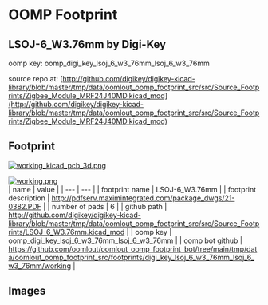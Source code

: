# OOMP Footprint  
## LSOJ-6_W3.76mm  by Digi-Key  
  
oomp key: oomp_digi_key_lsoj_6_w3_76mm_lsoj_6_w3_76mm  
  
source repo at: [http://github.com/digikey/digikey-kicad-library/blob/master/tmp/data/oomlout_oomp_footprint_src/src/Source_Footprints/Zigbee_Module_MRF24J40MD.kicad_mod](http://github.com/digikey/digikey-kicad-library/blob/master/tmp/data/oomlout_oomp_footprint_src/src/Source_Footprints/Zigbee_Module_MRF24J40MD.kicad_mod)  
## Footprint  
  
[![working_kicad_pcb_3d.png](working_kicad_pcb_3d_600.png)](working_kicad_pcb_3d.png)  
  
[![working.png](working_600.png)](working.png)  
| name | value | 
| --- | --- | 
| footprint name | LSOJ-6_W3.76mm | 
| footprint description | http://pdfserv.maximintegrated.com/package_dwgs/21-0382.PDF | 
| number of pads | 6 | 
| github path | http://github.com/digikey/digikey-kicad-library/blob/master/tmp/data/oomlout_oomp_footprint_src/src/Source_Footprints/LSOJ-6_W3.76mm.kicad_mod | 
| oomp key | oomp_digi_key_lsoj_6_w3_76mm_lsoj_6_w3_76mm | 
| oomp bot github | https://github.com/oomlout/oomlout_oomp_footprint_bot/tree/main/tmp/data/oomlout_oomp_footprint_src/footprints/digi_key_lsoj_6_w3_76mm_lsoj_6_w3_76mm/working | 
## Images  

